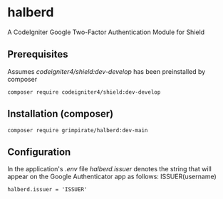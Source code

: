 # halberd
A CodeIgniter Google Two-Factor Authentication Module for Shield
## Prerequisites
Assumes *codeigniter4/shield:dev-develop* has been preinstalled by composer
```
composer require codeigniter4/shield:dev-develop
```
## Installation (composer)
```
composer require grimpirate/halberd:dev-main
```
## Configuration
In the application's *.env* file *halberd.issuer* denotes the string that will appear on the Google Authenticator app as follows: ISSUER(username)
```
halberd.issuer = 'ISSUER'
```